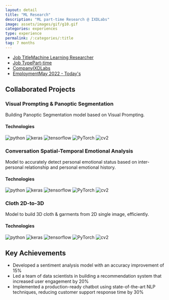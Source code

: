 ```yaml
---
layout: detail
title: "ML Research"
description: "ML part-time Research @ IXDLabs"
image: assets/images/gif/g10.gif
categories: experiences
type: experience
permalink: /:categories/:title
tag: 7 months
---
```


<div id="main">
	<section id='second'>
		<div class="inner no-padding">
            <div class="tag-container">
                    <ul class="actions">
                        <li><a href="#" class="button special small disable">Job Title</a><a href="#" class="button small disable">Machine Learning Researcher</a></li>
                        <li><a href="#" class="button special small disable">Job Type</a><a href="#" class="button small disable">Part-time</a></li>
						<li><a href="#" class="button special small disable">Company</a><a href="#" class="button small disable">IXDLabs</a></li>
                        <li><a href="#" class="button special small disable">Employment</a><a href="#" class="button small disable">May 2022 - Today's</a></li>
                    </ul>
            </div>
			<!-- <div>
				<h2>Description</h2>
				<p> As a Machine Learning Engineer at XYZ Tech Solutions, I lead the development of machine learning models for natural language processing tasks. My responsibilities include data preprocessing, model development, and performance optimization. I collaborate with cross-functional teams to implement ML solutions for various projects.</p>
			</div> -->
		</div>
	</section>
	<section id='third'>
		<div class="inner no-padding">
			<div>
				<h2>Collaborated Projects</h2>
				<div>
					<h3>Visual Prompting & Panoptic Segmentation</h3>
					<p>Building Panoptic Segmentation model based on Visual Prompting.</p>
					<div class="row">
						<div class="6u 12u$(small)">
							<h4>Technologies</h4>
							<div class='logos-container'>
								<img src="{% link assets/images/logos/python.png %}" alt="python" class="logos">
								<img src="{% link assets/images/logos/keras.png %}" alt="keras" class="logos">
								<img src="{% link assets/images/logos/tensorflow.png %}" alt="tensorflow" class="logos">
								<img src="{% link assets/images/logos/PyTorch.png %}" alt="PyTorch" class="logos">
								<img src="{% link assets/images/logos/cv2.png %}" alt="cv2" class="logos">
							</div>
						</div>
						<!-- <div class="6u$ 12u$(small) ">
							<h4>Methodologies</h4>
							<p>
								<a href="#" class="button small disable">REST API development</a>
								<a href="#" class="button small disable">DBMS</a>
								<a href="#" class="button small disable">Micor-services architecture</a>
							</p>
						</div> -->
					</div>
				</div>
				<div>
					<h3>Conversation Spatial-Temporal Emotional Analysis</h3>
					<p>Model to accurately detect personal emotional status based on inter-personal relationship and personal emotional history.</p>
					<div class="row">
						<div class="6u 12u$(small)">
							<h4>Technologies</h4>
							<div class='logos-container'>
								<img src="{% link assets/images/logos/python.png %}" alt="python" class="logos">
								<img src="{% link assets/images/logos/keras.png %}" alt="keras" class="logos">
								<img src="{% link assets/images/logos/tensorflow.png %}" alt="tensorflow" class="logos">
								<img src="{% link assets/images/logos/PyTorch.png %}" alt="PyTorch" class="logos">
								<img src="{% link assets/images/logos/cv2.png %}" alt="cv2" class="logos">
							</div>
						</div>
						<!-- <div class="6u$ 12u$(small) ">
							<h4>Methodologies</h4>
							<p><a href="#" class="button small disable">REST API development</a> <a href="#" class="button small disable">DBMS</a><a href="#" class="button small disable">Micor-services architecture</a></p>
						</div> -->
					</div>
				</div>
				<div>
					<h3>Cloth 2D-to-3D</h3>
					<p>Model to build 3D cloth & garments from 2D single image, efficiently.</p>
					<div class="row">
						<div class="6u 12u$(small)">
							<h4>Technologies</h4>
							<div class='logos-container'>
								<img src="{% link assets/images/logos/python.png %}" alt="python" class="logos">
								<img src="{% link assets/images/logos/keras.png %}" alt="keras" class="logos">
								<img src="{% link assets/images/logos/tensorflow.png %}" alt="tensorflow" class="logos">
								<img src="{% link assets/images/logos/PyTorch.png %}" alt="PyTorch" class="logos">
								<img src="{% link assets/images/logos/cv2.png %}" alt="cv2" class="logos">
							</div>
						</div>
						<!-- <div class="6u$ 12u$(small) ">
							<h4>Methodologies</h4>
							<p><a href="#" class="button small disable">REST API development</a> <a href="#" class="button small disable">DBMS</a><a href="#" class="button small disable">Micor-services architecture</a></p>
						</div> -->
					</div>
				</div>
			</div>
			<div>
				<h2>Key Achievements</h2>
                <ul class='fa-ul'>
                    <li><i class="fa-li fa fa-check-square"></i>Developed a sentiment analysis model with an accuracy improvement of 15%</li>
                    <li><i class="fa-li fa fa-check-square"></i>Led a team of data scientists in building a recommendation system that increased user engagement by 20%</li>
                    <li><i class="fa-li fa fa-check-square"></i>Implemented a production-ready chatbot using state-of-the-art NLP techniques, reducing customer support response time by 30%</li>
                </ul>
			</div>
		</div>
	</section>
</div>
